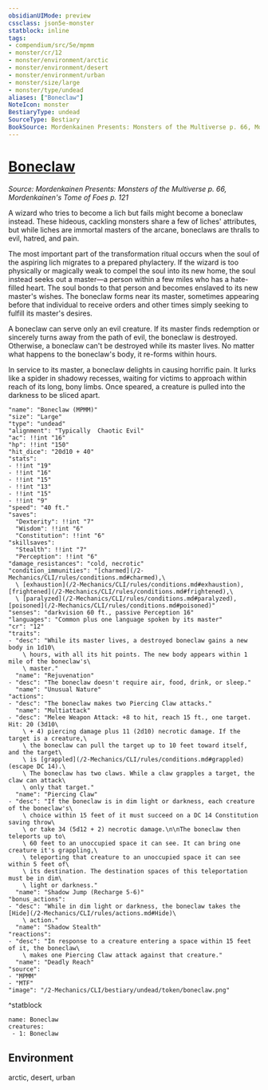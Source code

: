 ```yaml
---
obsidianUIMode: preview
cssclass: json5e-monster
statblock: inline
tags:
- compendium/src/5e/mpmm
- monster/cr/12
- monster/environment/arctic
- monster/environment/desert
- monster/environment/urban
- monster/size/large
- monster/type/undead
aliases: ["Boneclaw"]
NoteIcon: monster
BestiaryType: undead
SourceType: Bestiary
BookSource: Mordenkainen Presents: Monsters of the Multiverse p. 66, Mordenkainen's Tome of Foes p. 121
---
```

# [Boneclaw](2-Mechanics/CLI/bestiary/undead/boneclaw-mpmm.md)
*Source: Mordenkainen Presents: Monsters of the Multiverse p. 66, Mordenkainen's Tome of Foes p. 121*  

A wizard who tries to become a lich but fails might become a boneclaw instead. These hideous, cackling monsters share a few of liches' attributes, but while liches are immortal masters of the arcane, boneclaws are thralls to evil, hatred, and pain.

The most important part of the transformation ritual occurs when the soul of the aspiring lich migrates to a prepared phylactery. If the wizard is too physically or magically weak to compel the soul into its new home, the soul instead seeks out a master—a person within a few miles who has a hate-filled heart. The soul bonds to that person and becomes enslaved to its new master's wishes. The boneclaw forms near its master, sometimes appearing before that individual to receive orders and other times simply seeking to fulfill its master's desires.

A boneclaw can serve only an evil creature. If its master finds redemption or sincerely turns away from the path of evil, the boneclaw is destroyed. Otherwise, a boneclaw can't be destroyed while its master lives. No matter what happens to the boneclaw's body, it re-forms within hours.

In service to its master, a boneclaw delights in causing horrific pain. It lurks like a spider in shadowy recesses, waiting for victims to approach within reach of its long, bony limbs. Once speared, a creature is pulled into the darkness to be sliced apart.

```statblock
"name": "Boneclaw (MPMM)"
"size": "Large"
"type": "undead"
"alignment": "Typically  Chaotic Evil"
"ac": !!int "16"
"hp": !!int "150"
"hit_dice": "20d10 + 40"
"stats":
- !!int "19"
- !!int "16"
- !!int "15"
- !!int "13"
- !!int "15"
- !!int "9"
"speed": "40 ft."
"saves":
  "Dexterity": !!int "7"
  "Wisdom": !!int "6"
  "Constitution": !!int "6"
"skillsaves":
  "Stealth": !!int "7"
  "Perception": !!int "6"
"damage_resistances": "cold, necrotic"
"condition_immunities": "[charmed](/2-Mechanics/CLI/rules/conditions.md#charmed),\
  \ [exhaustion](/2-Mechanics/CLI/rules/conditions.md#exhaustion), [frightened](/2-Mechanics/CLI/rules/conditions.md#frightened),\
  \ [paralyzed](/2-Mechanics/CLI/rules/conditions.md#paralyzed), [poisoned](/2-Mechanics/CLI/rules/conditions.md#poisoned)"
"senses": "darkvision 60 ft., passive Perception 16"
"languages": "Common plus one language spoken by its master"
"cr": "12"
"traits":
- "desc": "While its master lives, a destroyed boneclaw gains a new body in 1d10\
    \ hours, with all its hit points. The new body appears within 1 mile of the boneclaw's\
    \ master."
  "name": "Rejuvenation"
- "desc": "The boneclaw doesn't require air, food, drink, or sleep."
  "name": "Unusual Nature"
"actions":
- "desc": "The boneclaw makes two Piercing Claw attacks."
  "name": "Multiattack"
- "desc": "Melee Weapon Attack: +8 to hit, reach 15 ft., one target. Hit: 20 (3d10\
    \ + 4) piercing damage plus 11 (2d10) necrotic damage. If the target is a creature,\
    \ the boneclaw can pull the target up to 10 feet toward itself, and the target\
    \ is [grappled](/2-Mechanics/CLI/rules/conditions.md#grappled) (escape DC 14).\
    \ The boneclaw has two claws. While a claw grapples a target, the claw can attack\
    \ only that target."
  "name": "Piercing Claw"
- "desc": "If the boneclaw is in dim light or darkness, each creature of the boneclaw's\
    \ choice within 15 feet of it must succeed on a DC 14 Constitution saving throw\
    \ or take 34 (5d12 + 2) necrotic damage.\n\nThe boneclaw then teleports up to\
    \ 60 feet to an unoccupied space it can see. It can bring one creature it's grappling,\
    \ teleporting that creature to an unoccupied space it can see within 5 feet of\
    \ its destination. The destination spaces of this teleportation must be in dim\
    \ light or darkness."
  "name": "Shadow Jump (Recharge 5-6)"
"bonus_actions":
- "desc": "While in dim light or darkness, the boneclaw takes the [Hide](/2-Mechanics/CLI/rules/actions.md#Hide)\
    \ action."
  "name": "Shadow Stealth"
"reactions":
- "desc": "In response to a creature entering a space within 15 feet of it, the boneclaw\
    \ makes one Piercing Claw attack against that creature."
  "name": "Deadly Reach"
"source":
- "MPMM"
- "MTF"
"image": "/2-Mechanics/CLI/bestiary/undead/token/boneclaw.png"
```
^statblock

```encounter-table
name: Boneclaw
creatures:
 - 1: Boneclaw
```

## Environment

arctic, desert, urban